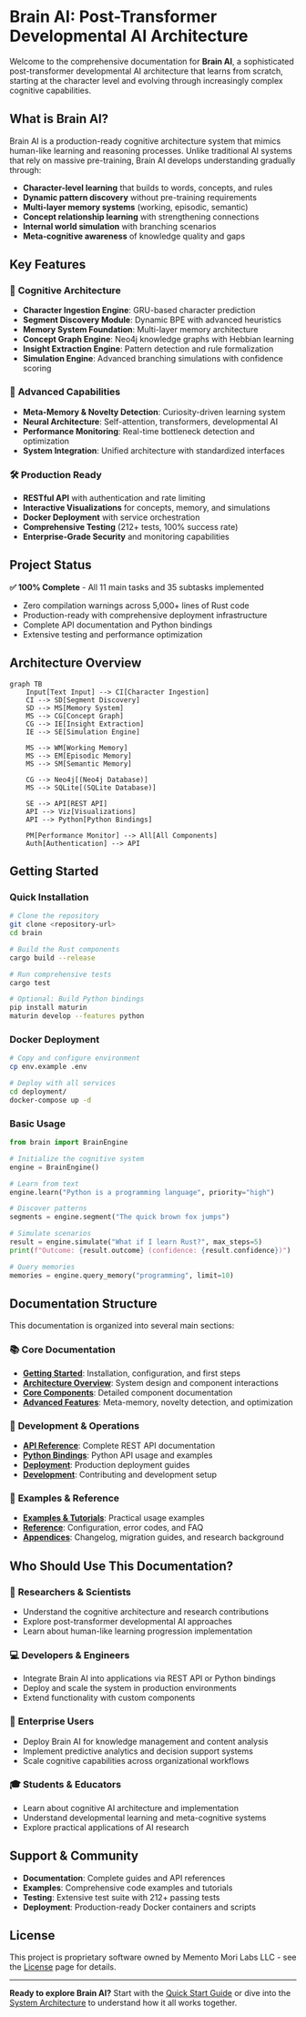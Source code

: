 # Brain AI: Post-Transformer Developmental AI Architecture

Welcome to the comprehensive documentation for **Brain AI**, a sophisticated post-transformer developmental AI architecture that learns from scratch, starting at the character level and evolving through increasingly complex cognitive capabilities.

## What is Brain AI?

Brain AI is a production-ready cognitive architecture system that mimics human-like learning and reasoning processes. Unlike traditional AI systems that rely on massive pre-training, Brain AI develops understanding gradually through:

- **Character-level learning** that builds to words, concepts, and rules
- **Dynamic pattern discovery** without pre-training requirements
- **Multi-layer memory systems** (working, episodic, semantic)
- **Concept relationship learning** with strengthening connections
- **Internal world simulation** with branching scenarios
- **Meta-cognitive awareness** of knowledge quality and gaps

## Key Features

### 🧠 **Cognitive Architecture**
- **Character Ingestion Engine**: GRU-based character prediction
- **Segment Discovery Module**: Dynamic BPE with advanced heuristics
- **Memory System Foundation**: Multi-layer memory architecture
- **Concept Graph Engine**: Neo4j knowledge graphs with Hebbian learning
- **Insight Extraction Engine**: Pattern detection and rule formalization
- **Simulation Engine**: Advanced branching simulations with confidence scoring

### 🚀 **Advanced Capabilities**
- **Meta-Memory & Novelty Detection**: Curiosity-driven learning system
- **Neural Architecture**: Self-attention, transformers, developmental AI
- **Performance Monitoring**: Real-time bottleneck detection and optimization
- **System Integration**: Unified architecture with standardized interfaces

### 🛠️ **Production Ready**
- **RESTful API** with authentication and rate limiting
- **Interactive Visualizations** for concepts, memory, and simulations
- **Docker Deployment** with service orchestration
- **Comprehensive Testing** (212+ tests, 100% success rate)
- **Enterprise-Grade Security** and monitoring capabilities

## Project Status

**✅ 100% Complete** - All 11 main tasks and 35 subtasks implemented
- Zero compilation warnings across 5,000+ lines of Rust code
- Production-ready with comprehensive deployment infrastructure
- Complete API documentation and Python bindings
- Extensive testing and performance optimization

## Architecture Overview

```mermaid
graph TB
    Input[Text Input] --> CI[Character Ingestion]
    CI --> SD[Segment Discovery]
    SD --> MS[Memory System]
    MS --> CG[Concept Graph]
    CG --> IE[Insight Extraction]
    IE --> SE[Simulation Engine]
    
    MS --> WM[Working Memory]
    MS --> EM[Episodic Memory]
    MS --> SM[Semantic Memory]
    
    CG --> Neo4j[(Neo4j Database)]
    MS --> SQLite[(SQLite Database)]
    
    SE --> API[REST API]
    API --> Viz[Visualizations]
    API --> Python[Python Bindings]
    
    PM[Performance Monitor] --> All[All Components]
    Auth[Authentication] --> API
```

## Getting Started

### Quick Installation

```bash
# Clone the repository
git clone <repository-url>
cd brain

# Build the Rust components
cargo build --release

# Run comprehensive tests
cargo test

# Optional: Build Python bindings
pip install maturin
maturin develop --features python
```

### Docker Deployment

```bash
# Copy and configure environment
cp env.example .env

# Deploy with all services
cd deployment/
docker-compose up -d
```

### Basic Usage

```python
from brain import BrainEngine

# Initialize the cognitive system
engine = BrainEngine()

# Learn from text
engine.learn("Python is a programming language", priority="high")

# Discover patterns
segments = engine.segment("The quick brown fox jumps")

# Simulate scenarios
result = engine.simulate("What if I learn Rust?", max_steps=5)
print(f"Outcome: {result.outcome} (confidence: {result.confidence})")

# Query memories
memories = engine.query_memory("programming", limit=10)
```

## Documentation Structure

This documentation is organized into several main sections:

### 📚 **Core Documentation**
- **[Getting Started](./getting-started/quick-start.md)**: Installation, configuration, and first steps
- **[Architecture Overview](./architecture/system-architecture.md)**: System design and component interactions
- **[Core Components](./components/character-ingestion.md)**: Detailed component documentation
- **[Advanced Features](./advanced/meta-memory.md)**: Meta-memory, novelty detection, and optimization

### 🔧 **Development & Operations**
- **[API Reference](./api/overview.md)**: Complete REST API documentation
- **[Python Bindings](./python/overview.md)**: Python API usage and examples
- **[Deployment](./deployment/docker.md)**: Production deployment guides
- **[Development](./development/setup.md)**: Contributing and development setup

### 📖 **Examples & Reference**
- **[Examples & Tutorials](./examples/basic-examples.md)**: Practical usage examples
- **[Reference](./reference/configuration.md)**: Configuration, error codes, and FAQ
- **[Appendices](./appendices/changelog.md)**: Changelog, migration guides, and research background

## Who Should Use This Documentation?

### 🔬 **Researchers & Scientists**
- Understand the cognitive architecture and research contributions
- Explore post-transformer developmental AI approaches
- Learn about human-like learning progression implementation

### 💻 **Developers & Engineers**
- Integrate Brain AI into applications via REST API or Python bindings
- Deploy and scale the system in production environments
- Extend functionality with custom components

### 🏢 **Enterprise Users**
- Deploy Brain AI for knowledge management and content analysis
- Implement predictive analytics and decision support systems
- Scale cognitive capabilities across organizational workflows

### 🎓 **Students & Educators**
- Learn about cognitive AI architecture and implementation
- Understand developmental learning and meta-cognitive systems
- Explore practical applications of AI research

## Support & Community

- **Documentation**: Complete guides and API references
- **Examples**: Comprehensive code examples and tutorials
- **Testing**: Extensive test suite with 212+ passing tests
- **Deployment**: Production-ready Docker containers and scripts

## License

This project is proprietary software owned by Memento Mori Labs LLC - see the [License](./appendices/license.md) page for details.

---

**Ready to explore Brain AI?** Start with the [Quick Start Guide](./getting-started/quick-start.md) or dive into the [System Architecture](./architecture/system-architecture.md) to understand how it all works together. 